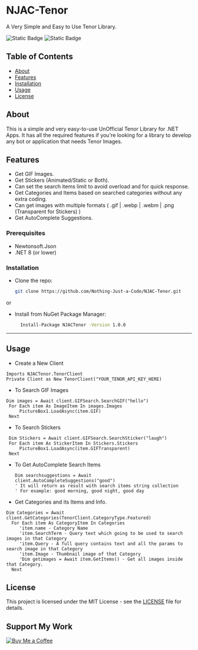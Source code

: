 # NJAC-Tenor
A Very Simple and Easy to Use Tenor Library.

![Static Badge](https://img.shields.io/badge/Stable%20Release-1.0.0-blue) ![Static Badge](https://img.shields.io/badge/Open%20Source-8A2BE2)

## Table of Contents
- [About](#about)
- [Features](#features)
- [Installation](#installation)
- [Usage](#usage)
- [License](#license)

## About
This is a simple and very easy-to-use UnOfficial Tenor Library for .NET Apps. It has all the required features if you're looking for a library to develop any bot or application that needs Tenor Images.

## Features
- Get GIF Images.
- Get Stickers (Animated/Static or Both).
- Can set the search items limit to avoid overload and for quick response.
- Get Categories and Items based on searched categories without any extra coding.
- Can get images with multiple formats ( .gif | .webp | .webm | .png (Transparent for Stickers) )
- Get AutoComplete Suggestions.

### Prerequisites
- Newtonsoft.Json
- .NET 8 (or lower)

### Installation
- Clone the repo:
   ```bash
   git clone https://github.com/Nothing-Just-a-Code/NJAC-Tenor.git
  ```
or
- Install from NuGet Package Manager:
  ```bash
    Install-Package NJACTenor -Version 1.0.0
  ```

  
---

## Usage

- Create a New Client
```vb.net
Imports NJACTenor.TenorClient
Private Client as New TenorClient("YOUR_TENOR_API_KEY_HERE)
```

- To Search GIF Images
```vb.net
Dim images = Await client.GIFSearch.SearchGIF("hello")
 For Each item As ImageItem In images.Images
     PictureBox1.LoadAsync(item.GIF)
 Next
```

- To Search Stickers
```vb.net
 Dim Stickers = Await client.GIFSearch.SearchSticker("laugh")
 For Each item As StickerItem In Stickers.Stickers
     PictureBox1.LoadAsync(item.GIFTransparent)
 Next
```

- To Get AutoComplete Search Items
  ```vb.net
  Dim searchsuggestions = Await client.AutoCompleteSuggestions("good")
  ' It will return as result with search items string collection
  ' For example: good morning, good night, good day
  ```

- Get Categories and its Items and Info.
 ```vb.net
 Dim Categories = Await client.GetCategories(TenorClient.CategoryType.Featured)
   For Each item As CategoryItem In Categories
      'item.name - Category Name 
      'item.SearchTerm - Query text which going to be used to search images in that Category
      'item.Query - A full query contains text and all the params to search image in that Category
      'item.Image - Thumbnail image of that Category
      'Dim getimages = Await item.GetItems() - Get all images inside that Category.
   Next
 ```

## License
This project is licensed under the MIT License - see the [LICENSE](LICENSE) file for details.

## Support My Work
[![Buy Me a Coffee](https://img.buymeacoffee.com/button-api/?text=Buy%20me%20a%20coffee&emoji=☕&slug=njac&button_colour=FFDD00&font_colour=000000&font_family=Cookie&outline_colour=000000&coffee_colour=ffffff)](https://www.buymeacoffee.com/njac)
